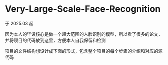 # Very-Large-Scale-Face-Recognition

于 2025.03 起

因为本人的毕设核心是做一个超大范围的人脸识别的模型，所以看了很多的论文，并将项目的代码放到这里，方便本人自我保留和检测

项目的文件结构想设计成下面的形式，包含整个项目的每个步骤的介绍和对应的源代码
